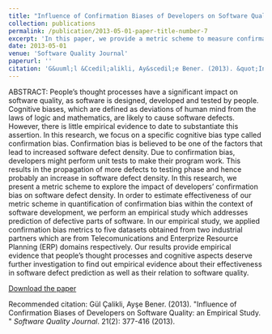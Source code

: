 ```yaml
---
title: "Influence of Confirmation Biases of Developers on Software Quality: an Empirical Study"
collection: publications
permalink: /publication/2013-05-01-paper-title-number-7
excerpt: 'In this paper, we provide a metric scheme to measure confirmatory behaviour of software developers (i.e., confirmation bias) during their daily practices (e.g., unit testing). In order to assess the effectiveness of the metrics scheme, we perform an empirical study to predict defective parts of software.'
date: 2013-05-01
venue: 'Software Quality Journal'
paperurl: ''
citation: 'G&uuml;l &Ccedil;alikli, Ay&scedil;e Bener. (2013). &quot;Influence of Confirmation Biases of Developers on Software Quality: an Empirical Study. &quot; <i>Software Quality Journal</i>. 21(2): 377-416 (2013).'
---
```


ABSTRACT: People’s thought processes have a significant impact on software quality, as software is designed, developed and tested by people. Cognitive biases, which are defined as deviations of human mind from the laws of logic and mathematics, are likely to cause software defects. However, there is little empirical evidence to date to substantiate this assertion. In this research, we focus on a specific cognitive bias type called confirmation bias. Confirmation bias is believed to be one of the factors that lead to increased software defect density. Due to confirmation bias, developers might perform unit tests to make their program work. This results in the propagation of more defects to testing phase and hence probably an increase in software defect density. In this research, we present a metric scheme to explore the impact of developers’ confirmation bias on software defect density. In order to estimate effectiveness of our metric scheme in quantification of confirmation bias within the context of software development, we perform an empirical study which addresses prediction of defective parts of software. In our empirical study, we applied confirmation bias metrics to five datasets obtained from two industrial partners which are from Telecomunications and Enterprize Resource Planning (ERP) domains respectively. Our results provide empirical evidence that people’s thought processes and cognitive aspects deserve further
investigation to find out empirical evidence about their effectiveness in software defect prediction as well as their relation to software quality.

[Download the paper](https://gulcalikli.github.io/files/SQJ2013.pdf)


Recommended citation: G&uuml;l &Ccedil;alikli, Ay&#x015F;e Bener. (2013). &quot;Influence of Confirmation Biases of Developers on Software Quality: an Empirical Study. &quot; <i>Software Quality Journal</i>. 21(2): 377-416 (2013).


